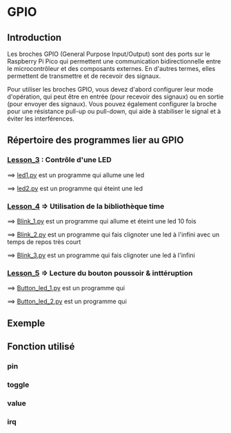 # GPIO

## Introduction

Les broches GPIO (General Purpose Input/Output) sont des ports sur le Raspberry Pi Pico qui permettent une communication bidirectionnelle entre le microcontrôleur et des composants externes. En d'autres termes, elles permettent de transmettre et de recevoir des signaux.

Pour utiliser les broches GPIO, vous devez d'abord configurer leur mode d'opération, qui peut être en entrée (pour recevoir des signaux) ou en sortie (pour envoyer des signaux). Vous pouvez également configurer la broche pour une résistance pull-up ou pull-down, qui aide à stabiliser le signal et à éviter les interférences.

## Répertoire des programmes lier au GPIO

### [Lesson_3](Lesson_3) : Contrôle d'une LED 

  ==> [led1.py](led1.py) est un programme qui allume une led
  
  ==> [led2.py](led2.py) est un programme qui éteint une led
  

### [Lesson_4](Lesson_4) => Utilisation de la bibliothèque time 

==> [Blink_1.py](Blink_1.py) est un programme qui allume et éteint une led 10 fois

==> [Blink_2.py](Blink_2.py) est un programme qui fais clignoter une led à l'infini avec un temps de repos très court

==> [Blink_3.py](Blink_3.py) est un programme qui fais clignoter une led à l'infini


### [Lesson_5](Lesson_5) => Lecture du bouton poussoir & inttéruption

==> [Button_led_1.py](Button_led_1.py) est un programme qui

==> [Button_led_2.py](Button_led_2.py) est un programme qui


## Exemple

## Fonction utilisé

### pin

### toggle

### value

### irq
